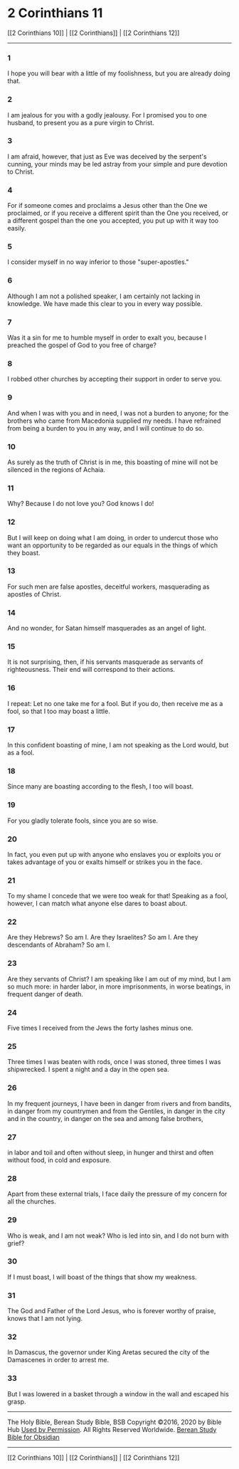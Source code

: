 # 2 Corinthians 11

[[2 Corinthians 10]] | [[2 Corinthians]] | [[2 Corinthians 12]]

---

### 1
I hope you will bear with a little of my foolishness, but you are already doing that.

### 2
I am jealous for you with a godly jealousy. For I promised you to one husband, to present you as a pure virgin to Christ.

### 3
I am afraid, however, that just as Eve was deceived by the serpent's cunning, your minds may be led astray from your simple and pure devotion to Christ.

### 4
For if someone comes and proclaims a Jesus other than the One we proclaimed, or if you receive a different spirit than the One you received, or a different gospel than the one you accepted, you put up with it way too easily.

### 5
I consider myself in no way inferior to those "super-apostles."

### 6
Although I am not a polished speaker, I am certainly not lacking in knowledge. We have made this clear to you in every way possible.

### 7
Was it a sin for me to humble myself in order to exalt you, because I preached the gospel of God to you free of charge?

### 8
I robbed other churches by accepting their support in order to serve you.

### 9
And when I was with you and in need, I was not a burden to anyone; for the brothers who came from Macedonia supplied my needs. I have refrained from being a burden to you in any way, and I will continue to do so.

### 10
As surely as the truth of Christ is in me, this boasting of mine will not be silenced in the regions of Achaia.

### 11
Why? Because I do not love you? God knows I do!

### 12
But I will keep on doing what I am doing, in order to undercut those who want an opportunity to be regarded as our equals in the things of which they boast.

### 13
For such men are false apostles, deceitful workers, masquerading as apostles of Christ.

### 14
And no wonder, for Satan himself masquerades as an angel of light.

### 15
It is not surprising, then, if his servants masquerade as servants of righteousness. Their end will correspond to their actions.

### 16
I repeat: Let no one take me for a fool. But if you do, then receive me as a fool, so that I too may boast a little.

### 17
In this confident boasting of mine, I am not speaking as the Lord would, but as a fool.

### 18
Since many are boasting according to the flesh, I too will boast.

### 19
For you gladly tolerate fools, since you are so wise.

### 20
In fact, you even put up with anyone who enslaves you or exploits you or takes advantage of you or exalts himself or strikes you in the face.

### 21
To my shame I concede that we were too weak for that! Speaking as a fool, however, I can match what anyone else dares to boast about.

### 22
Are they Hebrews? So am I. Are they Israelites? So am I. Are they descendants of Abraham? So am I.

### 23
Are they servants of Christ? I am speaking like I am out of my mind, but I am so much more: in harder labor, in more imprisonments, in worse beatings, in frequent danger of death.

### 24
Five times I received from the Jews the forty lashes minus one.

### 25
Three times I was beaten with rods, once I was stoned, three times I was shipwrecked. I spent a night and a day in the open sea.

### 26
In my frequent journeys, I have been in danger from rivers and from bandits, in danger from my countrymen and from the Gentiles, in danger in the city and in the country, in danger on the sea and among false brothers,

### 27
in labor and toil and often without sleep, in hunger and thirst and often without food, in cold and exposure.

### 28
Apart from these external trials, I face daily the pressure of my concern for all the churches.

### 29
Who is weak, and I am not weak? Who is led into sin, and I do not burn with grief?

### 30
If I must boast, I will boast of the things that show my weakness.

### 31
The God and Father of the Lord Jesus, who is forever worthy of praise, knows that I am not lying.

### 32
In Damascus, the governor under King Aretas secured the city of the Damascenes in order to arrest me.

### 33
But I was lowered in a basket through a window in the wall and escaped his grasp.

---

The Holy Bible, Berean Study Bible, BSB
Copyright ©2016, 2020 by Bible Hub
[Used by Permission](https://berean.bible/terms.htm). All Rights Reserved Worldwide.
[Berean Study Bible for Obsidian](https://github.com/gapmiss/berean-study-bible-for-obsidian)

---

[[2 Corinthians 10]] | [[2 Corinthians]] | [[2 Corinthians 12]]

